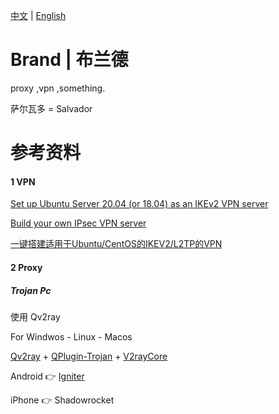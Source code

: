  [中文](README-zh.md) | [English](README.md)

# Brand | 布兰德
proxy ,vpn ,something.

萨尔瓦多 = Salvador


# 参考资料
#### 1 VPN

[Set up Ubuntu Server 20.04 (or 18.04) as an IKEv2 VPN server](https://github.com/jawj/IKEv2-setup)

[Build your own IPsec VPN server](https://github.com/hwdsl2/setup-ipsec-vpn)

[一键搭建适用于Ubuntu/CentOS的IKEV2/L2TP的VPN](https://github.com/quericy/one-key-ikev2-vpn)

#### 2 Proxy


##### Trojan Pc
使用 Qv2ray

For Windwos - Linux - Macos

[Qv2ray](https://github.com/Qv2ray/Qv2ray) + [QPlugin-Trojan](https://github.com/Qv2ray/QvPlugin-Trojan) + [V2rayCore](https://github.com/v2ray/v2ray-core)

 Android 👉 [Igniter](https://github.com/trojan-gfw/igniter)

iPhone 👉 Shadowrocket


















